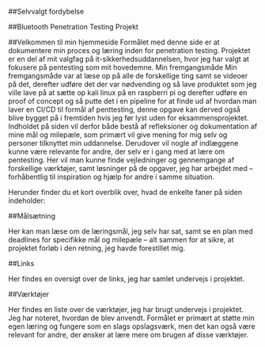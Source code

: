 ##Selvvalgt fordybelse

##Bluetooth Penetration Testing Projekt

##Velkommen til min hjemmeside
Formålet med denne side er at dokumentere min proces og læring inden for penetration testing.
Projektet er en del af mit valgfag på it-sikkerhedsuddannelsen, hvor jeg har valgt at fokusere på pentesting som mit hovedemne.
Min fremgangsmåde Min fremgangsmåde var at læse op på alle de forskellige ting samt se videoer på det, derefter udføre det der var nødvending og så lave produktet som jeg ville lave på at sætte op kali linux på en raspberri pi og derefter udføre en proof of concept og så putte det i en pipeline for at finde ud af hvordan man laver en CI/CD til formål af penttesting, denne opgave kan derved også blive bygget på i fremtiden hvis jeg før lyst uden for eksammensprojektet.  
Indholdet på siden vil derfor både bestå af refleksioner og dokumentation af mine mål og milepæle, som primært vil give mening for mig selv og personer tilknyttet min uddannelse.
Derudover vil nogle af indlæggene kunne være relevante for andre, der selv er i gang med at lære om pentesting. Her vil man kunne finde vejledninger og gennemgange af forskellige værktøjer, samt løsninger på de opgaver, jeg har arbejdet med – forhåbentlig til inspiration og hjælp for andre i samme situation.

Herunder finder du et kort overblik over, hvad de enkelte faner på siden indeholder:

##Målsætning

Her kan man læse om de læringsmål, jeg selv har sat, samt se en plan med deadlines for specifikke mål og milepæle – alt sammen for at sikre, at projektet forløb i den retning, jeg havde forestillet mig.

##Links

Her findes en oversigt over de links, jeg har samlet undervejs i projektet.

##Værktøjer

Her findes en liste over de værktøjer, jeg har brugt undervejs i projektet. Jeg har noteret, hvordan de blev anvendt. Formålet er primært at støtte min egen læring og fungere som en slags opslagsværk, men det kan også være relevant for andre, der ønsker at lære mere om brugen af disse værktøjer.
